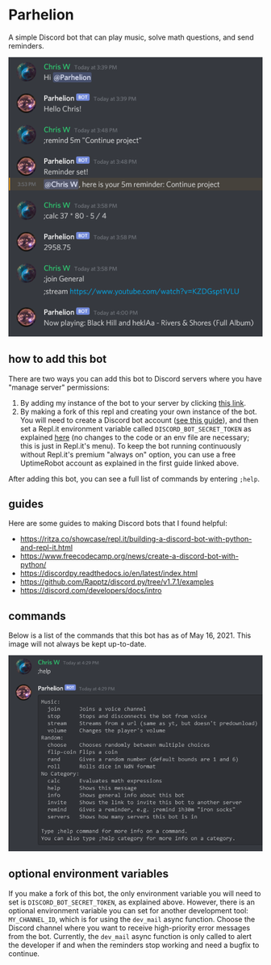 # Parhelion

A simple Discord bot that can play music, solve math questions, and send reminders.

![demo](images/demo.png)

## how to add this bot
There are two ways you can add this bot to Discord servers where you have "manage server" permissions:

1. By adding my instance of the bot to your server by clicking [this link](https://discordapp.com/api/oauth2/authorize?scope=bot&client_id=836071320328077332&permissions=3300352).
2. By making a fork of this repl and creating your own instance of the bot. You will need to create a Discord bot account ([see this guide](https://www.freecodecamp.org/news/create-a-discord-bot-with-python/)), and then set a Repl.it environment variable called `DISCORD_BOT_SECRET_TOKEN` as explained [here](https://docs.replit.com/repls/secrets-environment-variables)
(no changes to the code or an env file are necessary; this is just in Repl.it's menu). To keep the bot running continuously without Repl.it's premium "always on" option, you can use a free UptimeRobot account as explained in the first guide linked above.

After adding this bot, you can see a full list of commands by entering `;help`.

## guides
Here are some guides to making Discord bots that I found helpful:
* https://ritza.co/showcase/repl.it/building-a-discord-bot-with-python-and-repl-it.html
* https://www.freecodecamp.org/news/create-a-discord-bot-with-python/
* https://discordpy.readthedocs.io/en/latest/index.html
* https://github.com/Rapptz/discord.py/tree/v1.7.1/examples
* https://discord.com/developers/docs/intro

## commands
Below is a list of the commands that this bot has as of May 16, 2021. This image will not always be kept up-to-date.

![help demo](images/help_demo.png)

## optional environment variables
If you make a fork of this bot, the only environment variable you will need to set is `DISCORD_BOT_SECRET_TOKEN`, as explained above. However, there is an optional environment variable you can set for another development tool: `MY_CHANNEL_ID`, which is for using the `dev_mail` async function. Choose the Discord channel where you want to receive high-priority error messages from the bot. Currently, the `dev_mail` async function is only called to alert the developer if and when the reminders stop working and need a bugfix to continue.

